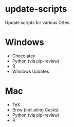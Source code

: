 # update-scripts
Update scripts for various OSes

# Windows
- Chocolatey
- Python (via pip-review)
- R
- Windows Updates

# Mac
- TeX
- Brew (including Casks)
- Python (via pip-review)
- R
